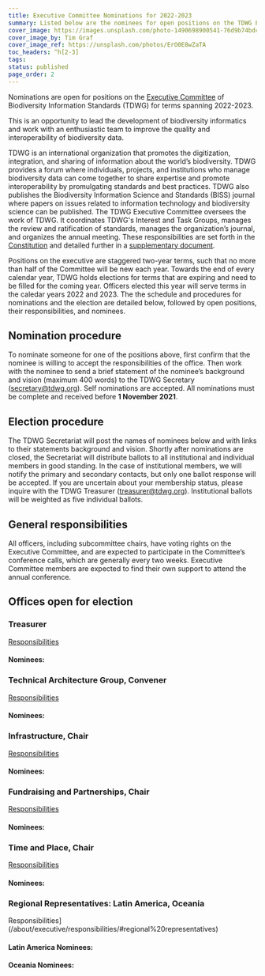 ```yaml
---
title: Executive Committee Nominations for 2022-2023
summary: Listed below are the nominees for open positions on the TDWG Executive Committee for terms spanning 2022-2023.
cover_image: https://images.unsplash.com/photo-1490698900541-76d9b74bdcac
cover_image_by: Tim Graf
cover_image_ref: https://unsplash.com/photos/ErO0E8wZaTA
toc_headers: ^h[2-3]
tags: 
status: published
page_order: 2
---
```


Nominations are open for positions on the [Executive Committee](../) of Biodiversity Information Standards (TDWG) for terms spanning 2022-2023.

This is an opportunity to lead the development of biodiversity informatics and work with an enthusiastic team to improve the quality and interoperability of biodiversity data.

TDWG is an international organization that promotes the digitization, integration, and sharing of information about the world’s biodiversity. TDWG provides a forum where individuals, projects, and institutions who manage biodiversity data can come together to share expertise and promote interoperability by promulgating standards and best practices. TDWG also publishes the Biodiversity Information Science and Standards (BISS) journal where papers on issues related to information technology and biodiversity science can be published. The TDWG Executive Committee oversees the work of TDWG. It coordinates TDWG's Interest and Task Groups, manages the review and ratification of standards, manages the organization’s journal, and organizes the annual meeting. These responsibilities are set forth in the [Constitution](/about/constitution/) and detailed further in a [supplementary document](../responsibilities/).

Positions on the executive are staggered two-year terms, such that no more than half of the Committee will be new each year. Towards the end of every calendar year, TDWG holds elections for terms that are expiring and need to be filled for the coming year. Officers elected this year will serve terms in the caledar years 2022 and 2023. The the schedule and procedures for nominations and the election are detailed below, followed by open positions, their responsibilities, and nominees.

## Nomination procedure

To nominate someone for one of the positions above, first confirm that the nominee is willing to accept the responsibilities of the office.  Then work with the nominee to send a brief statement of the nominee’s background and vision (maximum 400 words) to the TDWG Secretary ([secretary@tdwg.org](mailto:secretary@tdwg.org)).  Self nominations are accepted.  All nominations must be complete and received before **1 November 2021**.

## Election procedure

The TDWG Secretariat will post the names of nominees below and with links to their statements background and vision.  Shortly after nominations are closed, the Secretariat will distribute ballots to all institutional and individual members in good standing.  In the case of institutional members, we will notify the primary and secondary contacts, but only one ballot response will be accepted. If you are uncertain about your membership status, please inquire with the TDWG Treasurer ([treasurer@tdwg.org](mailto:treasurer@tdwg.org)). Institutional ballots will be weighted as five individual ballots.


## General responsibilities

All officers, including subcommittee chairs, have voting rights on the Executive Committee, and are expected to participate in the Committee’s conference calls, which are generally every two weeks. Executive Committee members are expected to find their own support to attend the annual conference.

## Offices open for election

### Treasurer 

[Responsibilities](../responsibilities/#treasurer)

#### Nominees:

### Technical Architecture Group, Convener

[Responsibilities](/about/committees/tag/#responsibilities)

#### Nominees:

### Infrastructure, Chair

[Responsibilities](/about/committees/infrastructure/#responsibilities)

#### Nominees:

### Fundraising and Partnerships, Chair

[Responsibilities](/about/committees/fudraising/#responsibilities)

#### Nominees:

### Time and Place, Chair

[Responsibilities](/about/committees/tardis/$responsibilities)

#### Nominees:

### Regional Representatives: Latin America, Oceania

Responsibilities](/about/executive/responsibilities/#regional%20representatives)

#### Latin America Nominees:


#### Oceania Nominees:


